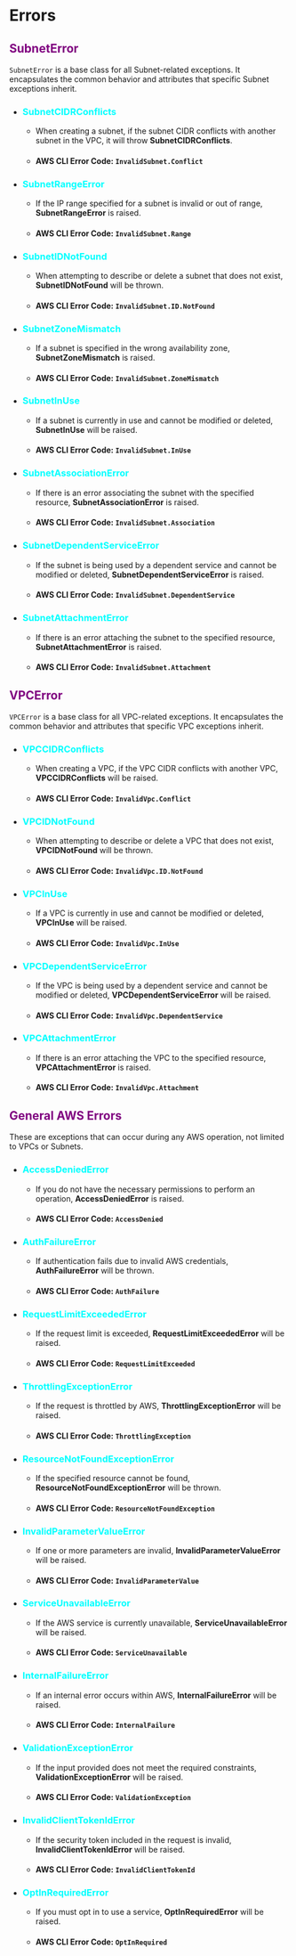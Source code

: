 # Errors

## <span style="color: purple;">SubnetError</span>
`SubnetError` is a base class for all Subnet-related exceptions. It encapsulates the common behavior and attributes that specific Subnet exceptions inherit.

- ### <span style="color: cyan;">SubnetCIDRConflicts</span>
  - When creating a subnet, if the subnet CIDR conflicts with another subnet in the VPC, it will throw **SubnetCIDRConflicts**.
  - #### **AWS CLI Error Code:** `InvalidSubnet.Conflict`

- ### <span style="color: cyan;">SubnetRangeError</span>
  - If the IP range specified for a subnet is invalid or out of range, **SubnetRangeError** is raised.
  - #### **AWS CLI Error Code:** `InvalidSubnet.Range`

- ### <span style="color: cyan;">SubnetIDNotFound</span>
  - When attempting to describe or delete a subnet that does not exist, **SubnetIDNotFound** will be thrown.
  - #### **AWS CLI Error Code:** `InvalidSubnet.ID.NotFound`

- ### <span style="color: cyan;">SubnetZoneMismatch</span>
  - If a subnet is specified in the wrong availability zone, **SubnetZoneMismatch** is raised.
  - #### **AWS CLI Error Code:** `InvalidSubnet.ZoneMismatch`

- ### <span style="color: cyan;">SubnetInUse</span>
  - If a subnet is currently in use and cannot be modified or deleted, **SubnetInUse** will be raised.
  - #### **AWS CLI Error Code:** `InvalidSubnet.InUse`

- ### <span style="color: cyan;">SubnetAssociationError</span>
  - If there is an error associating the subnet with the specified resource, **SubnetAssociationError** is raised.
  - #### **AWS CLI Error Code:** `InvalidSubnet.Association`

- ### <span style="color: cyan;">SubnetDependentServiceError</span>
  - If the subnet is being used by a dependent service and cannot be modified or deleted, **SubnetDependentServiceError** is raised.
  - #### **AWS CLI Error Code:** `InvalidSubnet.DependentService`

- ### <span style="color: cyan;">SubnetAttachmentError</span>
  - If there is an error attaching the subnet to the specified resource, **SubnetAttachmentError** is raised.
  - #### **AWS CLI Error Code:** `InvalidSubnet.Attachment`

## <span style="color: purple;">VPCError</span>
`VPCError` is a base class for all VPC-related exceptions. It encapsulates the common behavior and attributes that specific VPC exceptions inherit.

- ### <span style="color: cyan;">VPCCIDRConflicts</span>
  - When creating a VPC, if the VPC CIDR conflicts with another VPC, **VPCCIDRConflicts** will be raised.
  - #### **AWS CLI Error Code:** `InvalidVpc.Conflict`

- ### <span style="color: cyan;">VPCIDNotFound</span>
  - When attempting to describe or delete a VPC that does not exist, **VPCIDNotFound** will be thrown.
  - #### **AWS CLI Error Code:** `InvalidVpc.ID.NotFound`

- ### <span style="color: cyan;">VPCInUse</span>
  - If a VPC is currently in use and cannot be modified or deleted, **VPCInUse** will be raised.
  - #### **AWS CLI Error Code:** `InvalidVpc.InUse`

- ### <span style="color: cyan;">VPCDependentServiceError</span>
  - If the VPC is being used by a dependent service and cannot be modified or deleted, **VPCDependentServiceError** will be raised.
  - #### **AWS CLI Error Code:** `InvalidVpc.DependentService`

- ### <span style="color: cyan;">VPCAttachmentError</span>
  - If there is an error attaching the VPC to the specified resource, **VPCAttachmentError** is raised.
  - #### **AWS CLI Error Code:** `InvalidVpc.Attachment`

## <span style="color: purple;">General AWS Errors</span>
These are exceptions that can occur during any AWS operation, not limited to VPCs or Subnets.

- ### <span style="color: cyan;">AccessDeniedError</span>
  - If you do not have the necessary permissions to perform an operation, **AccessDeniedError** is raised.
  - #### **AWS CLI Error Code:** `AccessDenied`

- ### <span style="color: cyan;">AuthFailureError</span>
  - If authentication fails due to invalid AWS credentials, **AuthFailureError** will be thrown.
  - #### **AWS CLI Error Code:** `AuthFailure`

- ### <span style="color: cyan;">RequestLimitExceededError</span>
  - If the request limit is exceeded, **RequestLimitExceededError** will be raised.
  - #### **AWS CLI Error Code:** `RequestLimitExceeded`

- ### <span style="color: cyan;">ThrottlingExceptionError</span>
  - If the request is throttled by AWS, **ThrottlingExceptionError** will be raised.
  - #### **AWS CLI Error Code:** `ThrottlingException`

- ### <span style="color: cyan;">ResourceNotFoundExceptionError</span>
  - If the specified resource cannot be found, **ResourceNotFoundExceptionError** will be thrown.
  - #### **AWS CLI Error Code:** `ResourceNotFoundException`

- ### <span style="color: cyan;">InvalidParameterValueError</span>
  - If one or more parameters are invalid, **InvalidParameterValueError** will be raised.
  - #### **AWS CLI Error Code:** `InvalidParameterValue`

- ### <span style="color: cyan;">ServiceUnavailableError</span>
  - If the AWS service is currently unavailable, **ServiceUnavailableError** will be raised.
  - #### **AWS CLI Error Code:** `ServiceUnavailable`

- ### <span style="color: cyan;">InternalFailureError</span>
  - If an internal error occurs within AWS, **InternalFailureError** will be raised.
  - #### **AWS CLI Error Code:** `InternalFailure`

- ### <span style="color: cyan;">ValidationExceptionError</span>
  - If the input provided does not meet the required constraints, **ValidationExceptionError** will be raised.
  - #### **AWS CLI Error Code:** `ValidationException`

- ### <span style="color: cyan;">InvalidClientTokenIdError</span>
  - If the security token included in the request is invalid, **InvalidClientTokenIdError** will be raised.
  - #### **AWS CLI Error Code:** `InvalidClientTokenId`

- ### <span style="color: cyan;">OptInRequiredError</span>
  - If you must opt in to use a service, **OptInRequiredError** will be raised.
  - #### **AWS CLI Error Code:** `OptInRequired`
